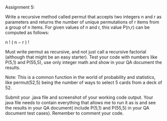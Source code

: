 Assignment 5:
 
Write a recursive method called permut that accepts two integers n and r as parameters and returns the number of unique permutations of r items from a group of n items. For given values of n and r, this value P(n,r) can be computed as follows:


n
!
(
n
−
r
)
!

Must write permut as recursive, and not just call a recursive factorial (although that might be an easy starter). Test your code with numbers like P(5,1) and P(55,5), use only integer math and show in your QA document the results.


Note: This is a common function in the world of probability and statistics, like permut(52,5) being the number of ways to select 5 cards from a deck of 52.

 

Submit your .java file and screenshot of your working code output.  Your java file needs to contain everything that allows me to run it as is and see the results in your QA document( include P(5,1) and P(55,5) in your QA document test cases). Remember to comment  your code.


